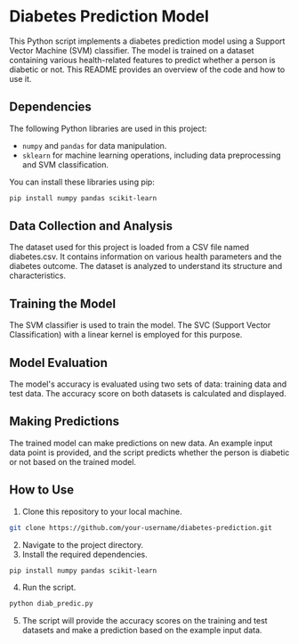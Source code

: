 # Diabetes Prediction Model

This Python script implements a diabetes prediction model using a Support Vector Machine (SVM) classifier. The model is trained on a dataset containing various health-related features to predict whether a person is diabetic or not. This README provides an overview of the code and how to use it.

## Dependencies

The following Python libraries are used in this project:

- `numpy` and `pandas` for data manipulation.
- `sklearn` for machine learning operations, including data preprocessing and SVM classification.
  
You can install these libraries using pip:

```bash
pip install numpy pandas scikit-learn
```

## Data Collection and Analysis
The dataset used for this project is loaded from a CSV file named diabetes.csv. It contains information on various health parameters and the diabetes outcome. The dataset is analyzed to understand its structure and characteristics.

## Training the Model
The SVM classifier is used to train the model. The SVC (Support Vector Classification) with a linear kernel is employed for this purpose.

## Model Evaluation
The model's accuracy is evaluated using two sets of data: training data and test data. The accuracy score on both datasets is calculated and displayed.

## Making Predictions
The trained model can make predictions on new data. An example input data point is provided, and the script predicts whether the person is diabetic or not based on the trained model.

## How to Use
1. Clone this repository to your local machine.
```bash
git clone https://github.com/your-username/diabetes-prediction.git
```
2. Navigate to the project directory.
3. Install the required dependencies.

```bash
pip install numpy pandas scikit-learn
```
4. Run the script.

```bash
python diab_predic.py
```
5. The script will provide the accuracy scores on the training and test datasets and make a prediction based on the example input data.
